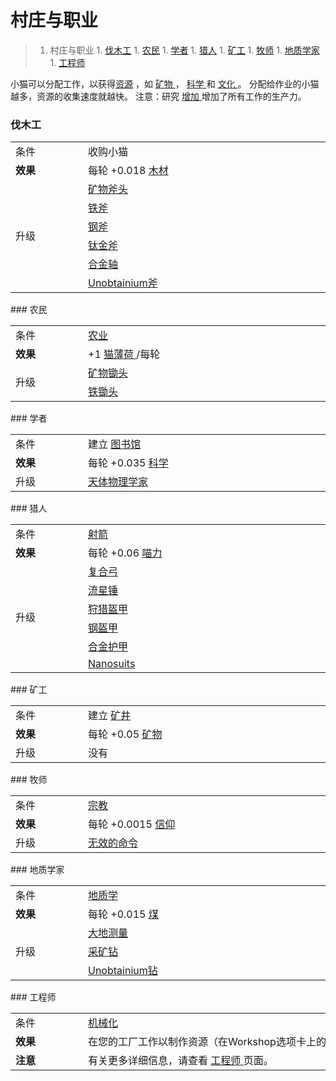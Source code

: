 # 村庄与职业
>1. 村庄与职业
	1. [伐木工](#伐木工 "伐木工")
	1. [农民](#农民 "农民")
	1. [学者](#学者 "学者")
	1. [猎人](#猎人 "猎人")
	1. [矿工](#矿工 "矿工")
	1. [牧师](#牧师 "牧师")
	1. [地质学家](#地质学家 "地质学家")
	1. [工程师](#工程师 "工程师")

小猫可以分配工作，以获得<a href="?file=003-资源大全/005-资源介绍">资源</a>
			，如
	<a href="#minerals">
				矿物
	</a>
			，
	<a href="#science">
				科学
	</a>
			和
	<a href="#culture">
				文化
	</a>
			。
			分配给作业的小猫越多，资源的收集速度就越快。
注意：研究
	<a href="#workshop#Augmentations">
				增加
	</a>
			增加了所有工作的生产力。
### 伐木工
<div class="par-div" id="par-1">
	<table class="wikitable">
		<tbody>
			<tr>
				<td class="em">
					<span style="display: block; width: 100px">
								条件
					</span>
				</td>
				<td style="text-align: left; ">
					<span style="display: block; width: 600px">
								收购小猫
					</span>
				</td>
			</tr>
			<tr>
				<td>
					<strong>
								效果
					</strong>
				</td>
				<td style="text-align: left; ">
							每轮
							+0.018
					<a href="?file=003-资源大全/02-木材">
								木材
					</a>
				</td>
			</tr>
			<tr>
				<td rowspan="6" class="em">
							升级
				</td>
				<td style="text-align: left; ">
					<a href="#workshop#Mineral_Axe">
								矿物斧头
					</a>
				</td>
			</tr>
			<tr>
				<td style="text-align: left; ">
					<a href="#workshop#Iron_Axe">
								铁斧
					</a>
				</td>
			</tr>
			<tr>
				<td style="text-align: left; ">
					<a href="#workshop#Steel_Axe">
								钢斧
					</a>
				</td>
			</tr>
			<tr>
				<td style="text-align: left; ">
					<a href="?file=001-猫咪百科/04-作坊/01-升级#钛金斧">
								钛金斧
					</a>
				</td>
			</tr>
			<tr>
				<td style="text-align: left; ">
					<a href="#workshop#Alloy_Axe">
								合金轴
					</a>
				</td>
			</tr>
			<tr>
				<td style="text-align: left; ">
					<a href="#workshop#Unobtainium_Axe">
								Unobtainium斧
					</a>
				</td>
			</tr>
		</tbody>
	</table>
</div>
### 农民
<div class="par-div" id="par-2">
	<table class="wikitable">
		<tbody>
			<tr>
				<td class="em">
					<span style="display: block; width: 100px">
								条件
					</span>
				</td>
				<td style="text-align: left; ">
					<span style="display: block; width: 600px">
						<a href="?file=001-猫咪百科/03-科技/01-科技#农业">
									农业
						</a>
					</span>
				</td>
			</tr>
			<tr>
				<td>
					<strong>
								效果
					</strong>
				</td>
				<td style="text-align: left; ">
							+1
					<a href="?file=003-资源大全/01-猫薄荷">
								猫薄荷
					</a>
							/每轮
				</td>
			</tr>
			<tr>
				<td rowspan="2" class="em">
							升级
				</td>
				<td style="text-align: left; ">
					<a href="#workshop#Mineral_Hoes">
								矿物锄头
					</a>
				</td>
			</tr>
			<tr>
				<td style="text-align: left; ">
					<a href="#workshop#Iron_Hoes">
								铁锄头
					</a>
				</td>
			</tr>
		</tbody>
	</table>
</div>
### 学者
<div class="par-div" id="par-3">
	<table class="wikitable">
		<tbody>
			<tr>
				<td class="em">
					<span style="display: block; width: 100px">
								条件
					</span>
				</td>
				<td style="text-align: left; ">
					<span style="display: block; width: 600px">
								建立
						<a href="#Buildings#Library">
									图书馆
						</a>
					</span>
				</td>
			</tr>
			<tr>
				<td>
					<strong>
								效果
					</strong>
				</td>
				<td style="text-align: left; ">
							每轮
							+0.035
					<a href="#science">
								科学
					</a>
				</td>
			</tr>
			<tr>
				<td class="em">
							升级
				</td>
				<td style="text-align: left; ">
					<a href="#workshop#Astrophysicists">
								天体物理学家
					</a>
				</td>
			</tr>
		</tbody>
	</table>
</div>
### 猎人
<div class="par-div" id="par-4">
	<table class="wikitable">
		<tbody>
			<tr>
				<td class="em">
					<span style="display: block; width: 100px">
								条件
					</span>
				</td>
				<td style="text-align: left; ">
					<span style="display: block; width: 600px">
						<a href="#Technologies#Archery">
									射箭
						</a>
					</span>
				</td>
			</tr>
			<tr>
				<td>
					<strong>
								效果
					</strong>
				</td>
				<td style="text-align: left; ">
				每轮
							+0.06
					<a href="#catpower">
								喵力
					</a>
				</td>
			</tr>
			<tr>
				<td rowspan="6" class="em">
							升级
				</td>
				<td style="text-align: left; ">
					<a href="#workshop#Composite_Bow">
								复合弓
					</a>
				</td>
			</tr>
			<tr>
				<td style="text-align: left; ">
					<a href="#workshop#Bolas">
								流星锤
					</a>
				</td>
			</tr>
			<tr>
				<td style="text-align: left; ">
					<a href="?file=001-猫咪百科/04-作坊/01-升级#狩猎盔甲">
								狩猎盔甲
					</a>
				</td>
			</tr>
			<tr>
				<td style="text-align: left; ">
					<a href="#workshop#Steel_Armour">
								钢盔甲
					</a>
				</td>
			</tr>
			<tr>
				<td style="text-align: left; ">
					<a href="#workshop#Alloy_Armour">
								合金护甲
					</a>
				</td>
			</tr>
			<tr>
				<td style="text-align: left; ">
					<a href="#workshop#Nanosuits">
								Nanosuits
					</a>
				</td>
			</tr>
		</tbody>
	</table>
</div>
### 矿工
<div class="par-div" id="par-5">
	<table class="wikitable">
		<tbody>
			<tr>
				<td class="em">
					<span style="display: block; width: 100px">
								条件
					</span>
				</td>
				<td style="text-align: left; ">
					<span style="display: block; width: 600px">
								建立
						<a href="#Buildings#Mine">
									矿井
						</a>
					</span>
				</td>
			</tr>
			<tr>
				<td>
					<strong>
								效果
					</strong>
				</td>
				<td style="text-align: left; ">
							每轮
							+0.05
					<a href="#minerals">
								矿物
					</a>
				</td>
			</tr>
			<tr>
				<td class="em">
							升级
				</td>
				<td style="text-align: left; ">
							没有
				</td>
			</tr>
		</tbody>
	</table>
</div>
### 牧师
<div class="par-div" id="par-6">
	<table class="wikitable">
		<tbody>
			<tr>
				<td class="em">
					<span style="display: block; width: 100px">
								条件
					</span>
				</td>
				<td style="text-align: left; ">
					<span style="display: block; width: 600px">
						<a href="?file=001-猫咪百科/03-科技/01-科技#宗教">
									宗教
						</a>
					</span>
				</td>
			</tr>
			<tr>
				<td>
					<strong>
								效果
					</strong>
				</td>
				<td style="text-align: left; ">
							每轮 +0.0015
					<a href="?file=003-资源大全/16-信仰">
								信仰
					</a>
				</td>
			</tr>
			<tr>
				<td class="em">
							升级
				</td>
				<td style="text-align: left; ">
					<a href="?file=001-猫咪百科/03-科技/02-玄学#无效命令">
								无效的命令
					</a>
				</td>
			</tr>
		</tbody>
	</table>
</div>
### 地质学家
<div class="par-div" id="par-7">
	<table class="wikitable">
		<tbody>
			<tr>
				<td class="em">
					<span style="display: block; width: 100px">
								条件
					</span>
				</td>
				<td style="text-align: left; ">
					<span style="display: block; width: 600px">
						<a href="#Technologies#Geology">
									地质学
						</a>
					</span>
				</td>
			</tr>
			<tr>
				<td>
					<strong>
								效果
					</strong>
				</td>
				<td style="text-align: left; ">
							每轮
							+0.015
					<a href="?file=003-资源大全/04-煤">
								煤
					</a>
				</td>
			</tr>
			<tr>
				<td rowspan="3" class="em">
							升级
				</td>
				<td style="text-align: left; ">
					<a href="#workshop#Geodesy">
								大地测量
					</a>
				</td>
			</tr>
			<tr>
				<td style="text-align: left; ">
					<a href="#workshop#Mining_Drill">
								采矿钻
					</a>
				</td>
			</tr>
			<tr>
				<td style="text-align: left; ">
					<a href="#workshop#Unobtainium_Drill">
								Unobtainium钻
					</a>
				</td>
			</tr>
		</tbody>
	</table>
</div>
### 工程师
<div class="par-div" id="par-8">
	<table class="wikitable">
		<tbody>
			<tr>
				<td class="em">
					<span style="display: block; width: 100px">
								条件
					</span>
				</td>
				<td style="text-align: left; ">
					<span style="display: block; width: 600px">
						<a href="#Technologies#Mechanization">
									机械化
						</a>
					</span>
				</td>
			</tr>
			<tr>
				<td>
					<strong>
								效果
					</strong>
				</td>
				<td style="text-align: left; ">
							在您的工厂工作以制作资源（在Workshop选项卡上的工艺面板中分配任务）
				</td>
			</tr>
			<tr>
				<td class="em">
					<strong>
								注意
					</strong>
				</td>
				<td style="text-align: left; ">
							有关更多详细信息，请查看
					<a href="#engineer">
								工程师
					</a>
							页面。
				</td>
			</tr>
		</tbody>
	</table>
